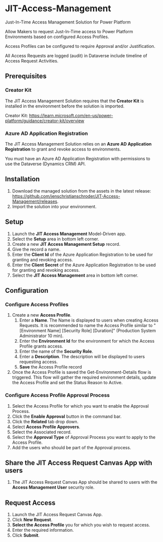 # JIT-Access-Management

Just-In-Time Access Management Solution for Power Platform

Allow Makers to request Just-In-Time access to Power Platform Environments based on configured Access Profiles.

Access Profiles can be configured to require Approval and/or Justification.

All Access Requests are logged (audit) in Dataverse include timeline of Access Request Activities.

## Prerequisites

### Creator Kit

The JIT Access Management Solution requires that the **Creator Kit** is installed in the environment before the solution is imported.

Creator Kit: https://learn.microsoft.com/en-us/power-platform/guidance/creator-kit/overview

### Azure AD Application Registration

The JIT Access Management Solution relies on an **Azure AD Application Registration** to grant and revoke access to environments.

You must have an Azure AD Application Registration with permissions to use the Dataverse (Dynamics CRM) API.

## Installation

1. Download the managed solution from the assets in the latest release: https://github.com/jenschristianschroder/JIT-Access-Management/releases.
2. Import the solution into your environment.

## Setup

1. Launch the **JIT Access Management** Model-Driven app.
2. Select the **Setup** area in bottom left corner.
3. Create a new **JIT Access Management Setup** record.
4. Give the record a name.
5. Enter the **Client Id** of the Azure Application Registration to be used for granting and revoking access.
6. Enter the **Client Secret** of the Azure Application Registration to be used for granting and revoking access.
7. Select the **JIT Access Management** area in bottom left corner.

## Configuration

### Configure Access Profiles

1. Create a new **Access Profile**.
   1. Enter a **Name**. The Name is displayed to users when creating Access Requests. It is recommended to name the Access Profile similar to "[Environment Name] [Security Role] [Duration]" (Production System Administrator 10 min).
   2. Enter the **Environment Id** for the environment for which the Access Profile grants access.
   3. Enter the name of the **Security Role**.
   4. Enter a **Description**. The description will be displayed to users requesting access.
   5. **Save** the Access Profile record
2. Once the Access Profile is saved the Get-Environment-Details flow is triggered. This flow will gather the required environment details, update the Access Profile and set the Status Reason to Active.

### Configure Access Profile Approval Process

1. Select the Access Profile for which you want to enable the Approval Process.
2. Click the **Enable Approval** button in the command bar.
3. Click the **Related** tab drop down.
4. Select **Access Profile Approvers**.
5. Select the Associated record.
6. Select the **Approval Type** of Approval Process you want to apply to the Access Profile.
7. Add the users who should be part of the Approval process.

## Share the JIT Access Request Canvas App with users

1. The JIT Access Request Canvas App should be shared to users with the **Access Management User** security role.

## Request Access

1. Launch the JIT Access Request Canvas App.
2. Click **New Request**.
3. **Select the Access Profile** you for which you wish to request access.
4. Enter the required information.
5. Click **Submit**.
